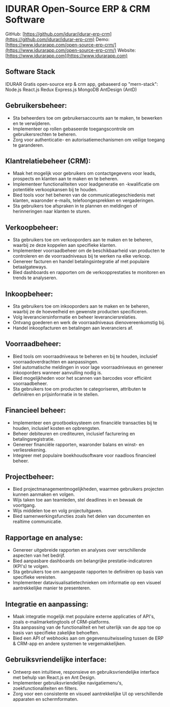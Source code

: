 # IDURAR Open-Source ERP & CRM Software

GitHub: [https://github.com/idurar/idurar-erp-crm](https://github.com/idurar/idurar-erp-crm)
Demo: [https://www.idurarapp.com/open-source-erp-crm/](https://www.idurarapp.com/open-source-erp-crm/)
Website: [https://www.idurarapp.com](https://www.idurarapp.com)

## Software Stack

IDURAR Gratis open-source erp & crm app, gebaseerd op "mern-stack": Node.js React.js Redux Express.js MongoDB AntDesign (AntD)

## Gebruikersbeheer:

- Sta beheerders toe om gebruikersaccounts aan te maken, te bewerken en te verwijderen.
- Implementeer op rollen gebaseerde toegangscontrole om gebruikersrechten te beheren.
- Zorg voor authenticatie- en autorisatiemechanismen om veilige toegang te garanderen.

## Klantrelatiebeheer (CRM):

- Maak het mogelijk voor gebruikers om contactgegevens voor leads, prospects en klanten aan te maken en te beheren.
- Implementeer functionaliteiten voor leadgeneratie en -kwalificatie om potentiële verkoopkansen bij te houden.
- Bied tools voor het beheren van de communicatiegeschiedenis met klanten, waaronder e-mails, telefoongesprekken en vergaderingen.
- Sta gebruikers toe afspraken in te plannen en meldingen of herinneringen naar klanten te sturen.

## Verkoopbeheer:

- Sta gebruikers toe om verkooporders aan te maken en te beheren, waarbij ze deze koppelen aan specifieke klanten.
- Implementeer voorraadbeheer om de beschikbaarheid van producten te controleren en de voorraadniveaus bij te werken na elke verkoop.
- Genereer facturen en handel betalingsintegratie af met populaire betaalgateways.
- Bied dashboards en rapporten om de verkoopprestaties te monitoren en trends te analyseren.

## Inkoopbeheer:

- Sta gebruikers toe om inkooporders aan te maken en te beheren, waarbij ze de hoeveelheid en gewenste producten specificeren.
- Volg leveranciersinformatie en beheer leveranciersrelaties.
- Ontvang goederen en werk de voorraadniveaus dienovereenkomstig bij.
- Handel inkoopfacturen en betalingen aan leveranciers af.

## Voorraadbeheer:

- Bied tools om voorraadniveaus te beheren en bij te houden, inclusief voorraadoverdrachten en aanpassingen.
- Stel automatische meldingen in voor lage voorraadniveaus en genereer inkooporders wanneer aanvulling nodig is.
- Bied mogelijkheden voor het scannen van barcodes voor efficiënt voorraadbeheer.
- Sta gebruikers toe om producten te categoriseren, attributen te definiëren en prijsinformatie in te stellen.

## Financieel beheer:

- Implementeer een grootboeksysteem om financiële transacties bij te houden, inclusief kosten en opbrengsten.
- Beheer debiteuren en crediteuren, inclusief facturering en betalingsregistratie.
- Genereer financiële rapporten, waaronder balans en winst- en verliesrekening.
- Integreer met populaire boekhoudsoftware voor naadloos financieel beheer.

## Projectbeheer:

- Bied projectmanagementmogelijkheden, waarmee gebruikers projecten kunnen aanmaken en volgen.
- Wijs taken toe aan teamleden, stel deadlines in en bewaak de voortgang.
- Wijs middelen toe en volg projectuitgaven.
- Bied samenwerkingsfuncties zoals het delen van documenten en realtime communicatie.

## Rapportage en analyse:

- Genereer uitgebreide rapporten en analyses over verschillende aspecten van het bedrijf.
- Bied aanpasbare dashboards om belangrijke prestatie-indicatoren (KPI's) te volgen.
- Sta gebruikers toe om aangepaste rapporten te definiëren op basis van specifieke vereisten.
- Implementeer datavisualisatietechnieken om informatie op een visueel aantrekkelijke manier te presenteren.

## Integratie en aanpassing:

- Maak integratie mogelijk met populaire externe applicaties of API's, zoals e-mailmarketingtools of CRM-platforms.
- Sta aanpassing van de functionaliteit en het uiterlijk van de app toe op basis van specifieke zakelijke behoeften.
- Bied een API of webhooks aan om gegevensuitwisseling tussen de ERP & CRM-app en andere systemen te vergemakkelijken.

## Gebruiksvriendelijke interface:

- Ontwerp een intuïtieve, responsieve en gebruiksvriendelijke interface met behulp van React.js en Ant Design.
- Implementeer gebruiksvriendelijke navigatiemenu's, zoekfunctionaliteiten en filters.
- Zorg voor een consistente en visueel aantrekkelijke UI op verschillende apparaten en schermformaten.